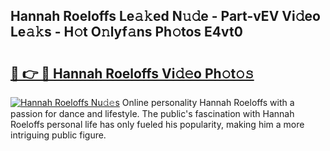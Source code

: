 ## Hannah Roeloffs Le𝚊𝚔ed N𝚞𝚍e - Part-vEV Vi𝚍eo Le𝚊𝚔s - H𝚘t O𝚗lyf𝚊ns Ph𝚘tos E4vt0

# <h2><a href="http://hf7en61.feru.top/?c=Hannah+Roeloffs">🔗 👉 🔴 Hannah Roeloffs Vi𝚍𝚎o Ph𝚘t𝚘𝚜</a></h2>

[![Hannah Roeloffs Nu𝚍𝚎s](https://i.imgur.com/0TWrTi3.gif)](http://hf7en61.feru.top/?c=Hannah+Roeloffs)
Online personality Hannah Roeloffs with a passion for dance and lifestyle. The public's fascination with Hannah Roeloffs personal life has only fueled his popularity, making him a more intriguing public figure. 
